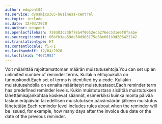 ```yaml
---
author: edupont04
ms.service: dynamics365-business-central
ms.topic: include
ms.date: 12/03/2020
ms.author: edupont
ms.openlocfilehash: 738d83c23bf78a4f8052eca276ec531e0f8faabe
ms.sourcegitcommit: 06bfb3aa59de50d983175e68e681b9d206423242
ms.translationtype: HT
ms.contentlocale: fi-FI
ms.lasthandoff: 12/04/2020
ms.locfileid: "4671983"
---
```

<span data-ttu-id="98649-101">Voit määrittää rajoittamattoman määrän muistutusehtoja.</span><span class="sxs-lookup"><span data-stu-id="98649-101">You can set up an unlimited number of reminder terms.</span></span> <span data-ttu-id="98649-102">Kullakin ehtojoukolla on tunnuskoodi.</span><span class="sxs-lookup"><span data-stu-id="98649-102">Each set of terms is identified by a code.</span></span> <span data-ttu-id="98649-103">Kullakin muistutusehdolla on ennalta määritetyt muistutustasot.</span><span class="sxs-lookup"><span data-stu-id="98649-103">Each reminder term has predefined reminder levels.</span></span> <span data-ttu-id="98649-104">Kukin muistutustaso sisältää muistutuksen lähettämisajankohtaa koskevat säännöt, esimerkiksi kuinka monta päivää laskun eräpäivän tai edellisen muistutuksen päivämäärän jälkeen muistutus lähetetään.</span><span class="sxs-lookup"><span data-stu-id="98649-104">Each reminder level includes rules about when the reminder will be issued, for example, how many days after the invoice due date or the date of the previous reminder.</span></span>
